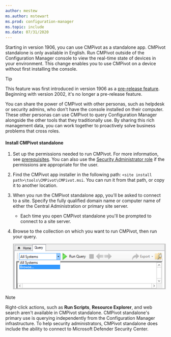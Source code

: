 ```yaml
---
author: mestew
ms.author: mstewart
ms.prod: configuration-manager
ms.topic: include
ms.date: 07/31/2020
---
```


<!--This file is shared by the cmpivot.md file and the cmpivot-changes.md file and contains information on how to run CMPivot standalone. H2s or HJ3s are determined by the article for which the include file is used.-->
<!--3555890, 4619340, 4683130 -->

Starting in version 1906, you can use CMPivot as a standalone app. CMPivot standalone is only available in English. Run CMPivot outside of the Configuration Manager console to view the real-time state of devices in your environment. This change enables you to use CMPivot on a device without first installing the console.

> [!Tip]  
> This feature was first introduced in version 1906 as a [pre-release feature](../pre-release-features.md). Beginning with version 2002, it's no longer a pre-release feature.  

You can share the power of CMPivot with other personas, such as helpdesk or security admins, who don't have the console installed on their computer. These other personas can use CMPivot to query Configuration Manager alongside the other tools that they traditionally use. By sharing this rich management data, you can work together to proactively solve business problems that cross roles.

#### Install CMPivot standalone

1. Set up the permissions needed to run CMPivot. For more information, see [prerequisites](../cmpivot.md#prerequisites). You can also use the [Security Administrator role](../cmpivot.md#bkmk_cmpivot_secadmin1906) if the permissions are appropriate for the user.
2. Find the CMPivot app installer in the following path: `<site install path>\tools\CMPivot\CMPivot.msi`. You can run it from that path, or copy it to another location.
3. When you run the CMPivot standalone app, you'll be asked to connect to a site. Specify the fully qualified domain name or computer name of either the Central Administration or primary site server.
   - Each time you open CMPivot standalone you'll be prompted to connect to a site server.
4. Browse to the collection on which you want to run CMPivot, then run your query.

   ![Browse to the collection you want to run your query against](../media/3555890-cmpivot-standalone-browse-collection.png)

> [!NOTE]
> Right-click actions, such as **Run Scripts**, **Resource Explorer**, and web search aren't available in CMPivot standalone. CMPivot standalone's primary use is querying independently from the Configuration Manager infrastructure. To help security administrators, CMPivot standalone does include the ability to connect to Microsoft Defender Security Center. <!--5605358-->
